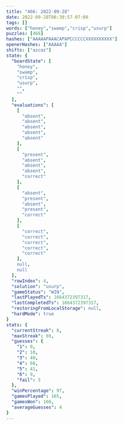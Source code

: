 ```yaml
---
title: "466: 2022-09-28"
date: 2022-09-28T06:39:57-07:00
tags: []
words: ["honey","swamp","crisp","usurp"]
puzzles: [466]
hashes: ["AAAAAPAAACAPAPCCCCCCXXXXXXXXXX"]
openerHashes: ["AAAAA"]
shifts: ["azcaz"]
state: {
  "boardState": [
    "honey",
    "swamp",
    "crisp",
    "usurp",
    "",
    ""
  ],
  "evaluations": [
    [
      "absent",
      "absent",
      "absent",
      "absent",
      "absent"
    ],
    [
      "present",
      "absent",
      "absent",
      "absent",
      "correct"
    ],
    [
      "absent",
      "present",
      "absent",
      "present",
      "correct"
    ],
    [
      "correct",
      "correct",
      "correct",
      "correct",
      "correct"
    ],
    null,
    null
  ],
  "rowIndex": 4,
  "solution": "usurp",
  "gameStatus": "WIN",
  "lastPlayedTs": 1664372397317,
  "lastCompletedTs": 1664372397317,
  "restoringFromLocalStorage": null,
  "hardMode": true
}
stats: {
  "currentStreak": 8,
  "maxStreak": 69,
  "guesses": {
    "1": 0,
    "2": 10,
    "3": 40,
    "4": 60,
    "5": 41,
    "6": 9,
    "fail": 5
  },
  "winPercentage": 97,
  "gamesPlayed": 165,
  "gamesWon": 160,
  "averageGuesses": 4
}
---
```


<!-- more -->
